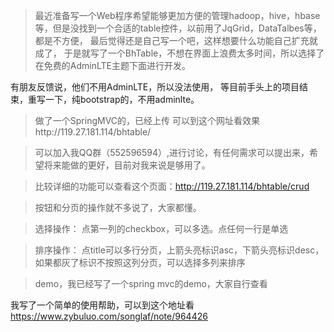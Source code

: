 >最近准备写一个Web程序希望能够更加方便的管理hadoop，hive，hbase等，但是没找到一个合适的table控件，以前用了JqGrid，DataTalbes等，都是不方便，
最后觉得还是自己写一个吧，这样想要什么功能自己扩充就成了，
于是就写了一个BhTable，不想在界面上浪费太多时间，所以选择了在免费的AdminLTE主题下面进行开发。

有朋友反馈说，他们不用AdminLTE，所以没法使用，
等目前手头上的项目结束，重写一下，纯bootstrap的，不用adminlte。

>做了一个SpringMVC的，已经上传
可以到这个网址看效果http://119.27.181.114/bhtable/


>可以加入我QQ群（552596594）,进行讨论，有任何需求可以提出来，希望将来能做的更好，目前对我来说是够用了。

>比较详细的功能可以查看这个页面：http://119.27.181.114/bhtable/crud

>按钮和分页的操作就不多说了，大家都懂。

>选择操作：
点第一列的checkbox，可以多选。点任何一行是单选

>排序操作：
点title可以多行分页，上箭头亮标识asc，下箭头亮标识desc，如果都灰了标识不按照这列分页，可以选择多列来排序

>demo，我已经写了一个spring mvc的demo，大家自行查看

我写了一个简单的使用帮助，可以到这个地址看
https://www.zybuluo.com/songlaf/note/964426
